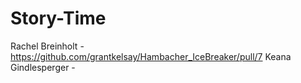 # Story-Time
Rachel Breinholt - https://github.com/grantkelsay/Hambacher_IceBreaker/pull/7
Keana Gindlesperger - 
